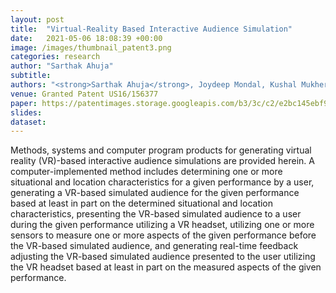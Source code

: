 ```yaml
---
layout: post
title:  "Virtual-Reality Based Interactive Audience Simulation"
date:   2021-05-06 18:08:39 +00:00
image: /images/thumbnail_patent3.png
categories: research
author: "Sarthak Ahuja"
subtitle: 
authors: "<strong>Sarthak Ahuja</strong>, Joydeep Mondal, Kushal Mukherjee, Sudhanshu Shekhar Singh"
venue: Granted Patent US16/156377
paper: https://patentimages.storage.googleapis.com/b3/3c/c2/e2bc145ebf9bee/US20200118312A1.pdf
slides: 
dataset: 
---
```

Methods, systems and computer program products for generating virtual reality (VR)-based interactive audience simulations are provided herein. A computer-implemented method includes determining one or more situational and location characteristics for a given performance by a user, generating a VR-based simulated audience for the given performance based at least in part on the determined situational and location characteristics, presenting the VR-based simulated audience to a user during the given performance utilizing a VR headset, utilizing one or more sensors to measure one or more aspects of the given performance before the VR-based simulated audience, and generating real-time feedback adjusting the VR-based simulated audience presented to the user utilizing the VR headset based at least in part on the measured aspects of the given performance.
